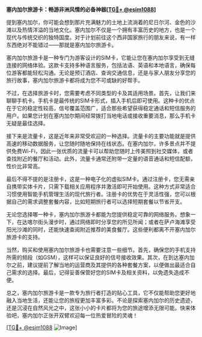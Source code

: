 **塞内加尔旅游卡：畅游非洲风情的必备神器[[TG💪+ @esim1088](https://t.me/s/esim1088)]**

提到塞内加尔，你可能会想到那片充满魅力的土地上流淌着的尼日尔河、金色的沙滩以及热情洋溢的当地文化。塞内加尔不仅是一个拥有丰富历史的地方，也是一个现代与传统交织的独特国度。对于计划前往这个西非国家旅行的朋友来说，有一样东西绝对不能错过——那就是塞内加尔旅游卡。

塞内加尔旅游卡是一种专门为游客设计的SIM卡，它能让您在塞内加尔享受到无缝连接的网络体验。这款卡支持多种语言服务，包括法语、英语和本地语言，确保每位游客都能轻松沟通。无论是预订酒店、查询交通信息，还是与家人朋友分享您的旅行故事，塞内加尔旅游卡都将成为您不可或缺的好帮手。

不过，在选择旅游卡时，您需要考虑不同类型的卡及其适用场景。首先，让我们来聊聊手机卡。手机卡是最传统的SIM卡形式，插入手机后即可使用。这种卡的优点在于它的稳定性较高，信号覆盖范围广，适合那些希望获得稳定通话和短信服务的用户。如果您计划在塞内加尔期间经常拨打当地电话或接收重要消息，那么手机卡无疑是最佳选择。

接下来是流量卡，这是近年来非常受欢迎的一种选择。流量卡的主要功能就是提供高速的移动数据服务，让您随时随地保持在线状态。在塞内加尔，许多景点并不提供免费Wi-Fi，因此一张优质的流量卡可以帮助您随时上传美照到社交媒体，或者查找附近的餐厅和活动。此外，流量卡通常还附带一定量的语音通话和短信配额，性价比非常高。

最后不得不提的是注册卡，这是一种电子化的虚拟SIM卡。通过注册卡，您无需亲自携带实体卡片，只需下载相关应用程序并激活即可开始使用。这种方式非常适合习惯使用智能手机管理生活的现代旅行者。注册卡的优势在于灵活性强，您可以根据自己的需求调整套餐内容，比如短期旅行者可以选择短期套餐以节省开支。

无论您选择哪一种卡，塞内加尔旅游卡都能为您提供稳定可靠的网络服务。想象一下，在达喀尔街头漫步时，通过网络即时分享您的所见所闻；或者在萨卢海滩享受阳光沙滩的同时，还能快速查阅附近推荐的美食餐厅。这些便利都离不开塞内加尔旅游卡的支持。

当然，购买和使用塞内加尔旅游卡也需要注意一些细节。首先，确保您的手机支持所需的频段（如GSM），这样可以保证良好的信号接收效果。其次，在到达塞内加尔之前，建议提前了解当地的运营商及其提供的各种套餐方案，以便做出最适合自己需求的选择。最后，记得妥善保管好您的SIM卡及相关资料，以免遗失造成不便。

总之，塞内加尔旅游卡是一款专为旅行者打造的贴心工具，它不仅能帮助您更好地融入当地生活，还能让您的旅程更加丰富多彩。不论是探索塞内加尔的历史遗迹，还是沉浸在自然风光之中，这张小小的卡片都将为您的旅途增添无限可能。快来体验吧，塞内加尔正张开双臂欢迎每一位热爱冒险的灵魂！

[[TG💪+ @esim1088](https://t.me/s/esim1088) ![Image](https://i.postimg.cc/4NQfJmqS/Snipaste-2025-05-13-00-14-12.png)]